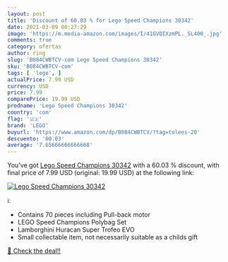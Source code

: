 ```yaml
---
layout: post
title: 'Discount of 60.03 % for Lego Speed Champions 30342'
date: 2021-03-09 00:27:29
image: 'https://m.media-amazon.com/images/I/41GVQIXzmPL._SL400_.jpg'
comments: true
category: ofertas
author: ring
slug: 'B084CWBTCV-com Lego Speed Champions 30342'
sku: 'B084CWBTCV-com'
tags: [ 'lego', ]
actualPrice: 7.99 USD
currency: USD
price: 7.99
comparePrice: 19.99 USD
prodname: 'Lego Speed Champions 30342'
country: 'com'
flag: '🇺🇸'
brand: 'LEGO'
buyurl: 'https://www.amazon.com/dp/B084CWBTCV/?tag=tolees-20'
descuento: '60.03'
average: '7.65666666666668'
---
```


You've got [Lego Speed Champions 30342](https://www.amazon.com/dp/B084CWBTCV/?tag=tolees-20) with a  60.03 % discount, with final price of 7.99 USD (original: 19.99 USD) at the following link:

[![Lego Speed Champions 30342](https://m.media-amazon.com/images/I/41GVQIXzmPL._SL400_.jpg)](https://www.amazon.com/dp/B084CWBTCV/?tag=tolees-20)

ℹ️:

- Contains 70 pieces including Pull-back motor
- LEGO Speed Champions Polybag Set
- Lamborghini Huracan Super Trofeo EVO
- Small collectable item, not necessarily suitable as a childs gift

[🛒 Check the deal!!](https://www.amazon.com/dp/B084CWBTCV/?tag=tolees-20)
